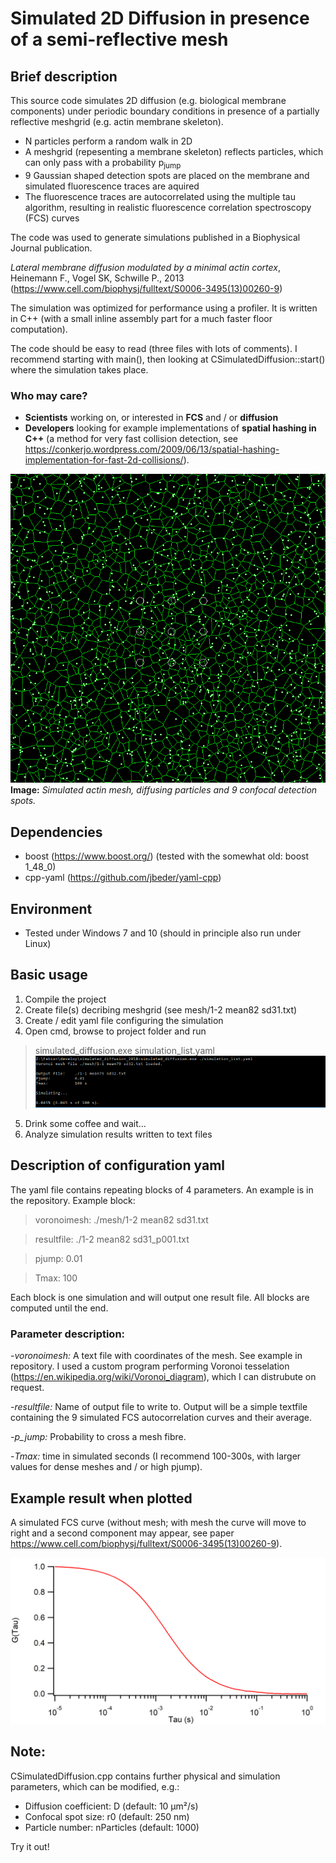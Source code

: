 # Simulated 2D Diffusion in presence of a semi-reflective mesh

## Brief description

This source code simulates 2D diffusion (e.g. biological membrane components) under periodic boundary conditions in presence of a partially reflective meshgrid (e.g. actin membrane skeleton).

- N particles perform a random walk in 2D
- A meshgrid (repesenting a membrane skeleton) reflects particles, which can only pass with a probability p<sub>jump</sub>
- 9 Gaussian shaped detection spots are placed on the membrane and simulated fluorescence traces are aquired
- The fluorescence traces are autocorrelated using the multiple tau algorithm, resulting in realistic fluorescence correlation spectroscopy (FCS) curves

The code was used to generate simulations published in a Biophysical Journal publication.

_Lateral membrane diffusion modulated by a minimal actin cortex_, Heinemann F., Vogel SK, Schwille P., 2013 (https://www.cell.com/biophysj/fulltext/S0006-3495(13)00260-9)

The simulation was optimized for performance using a profiler. It is written in C++ (with a small inline assembly part for a much faster floor computation). 

The code should be easy to read (three files with lots of comments). I recommend starting with main(), then looking at CSimulatedDiffusion::start() where the simulation takes place.

### Who may care?

- **Scientists** working on, or interested in **FCS** and / or **diffusion**
- **Developers** looking for example implementations of **spatial hashing in C++** (a method for very fast collision detection, see https://conkerjo.wordpress.com/2009/06/13/spatial-hashing-implementation-for-fast-2d-collisions/). 

![Simulation_illustration](https://github.com/FabianHeinemann/simulated_2d_diffusion/blob/master/images/Frame_0.png)
**Image:** _Simulated actin mesh, diffusing particles and 9 confocal detection spots._

## Dependencies

- boost (https://www.boost.org/)
(tested with the somewhat old: boost 1_48_0)
- cpp-yaml (https://github.com/jbeder/yaml-cpp)

## Environment

- Tested under Windows 7 and 10 (should in principle also run under Linux)

## Basic usage

1. Compile the project
2. Create file(s) decribing meshgrid (see mesh/1-2 mean82 sd31.txt)
3. Create / edit yaml file configuring the simulation
4. Open cmd, browse to project folder and run 
>simulated_diffusion.exe simulation_list.yaml
![Console screenshot](https://github.com/FabianHeinemann/simulated_2d_diffusion/blob/master/images/console.png)
5. Drink some coffee and wait...
6. Analyze simulation results written to text files

## Description of configuration yaml

The yaml file contains repeating blocks of 4 parameters. An example is in the repository. Example block:

>voronoimesh: ./mesh/1-2 mean82 sd31.txt

>resultfile: ./1-2 mean82 sd31_p001.txt

>pjump: 0.01

>Tmax: 100

Each block is one simulation and will output one result file. All blocks are computed until the end.

### Parameter description:
-_voronoimesh:_ A text file with coordinates of the mesh. See example in repository. I used a custom program performing Voronoi tesselation (https://en.wikipedia.org/wiki/Voronoi_diagram), which I can distrubute on request.

-_resultfile:_ Name of output file to write to. Output will be a simple textfile containing the 9 simulated FCS autocorrelation curves and their average.

-_p_jump:_ Probability to cross a mesh fibre. 

-_Tmax:_ time in simulated seconds (I recommend 100-300s, with larger values for dense meshes and / or high pjump).

## Example result when plotted

A simulated FCS curve (without mesh; with mesh the curve will move to right and a second component may appear, see paper https://www.cell.com/biophysj/fulltext/S0006-3495(13)00260-9).

![FCS curve](https://github.com/FabianHeinemann/simulated_2d_diffusion/blob/master/images/fcs_free.png)

## Note:

CSimulatedDiffusion.cpp contains further physical and simulation parameters, which can be modified, e.g.:
- Diffusion coefficient: D (default: 10 µm²/s)
- Confocal spot size: r0 (default: 250 nm)
- Particle number: nParticles (default: 1000)

Try it out!
